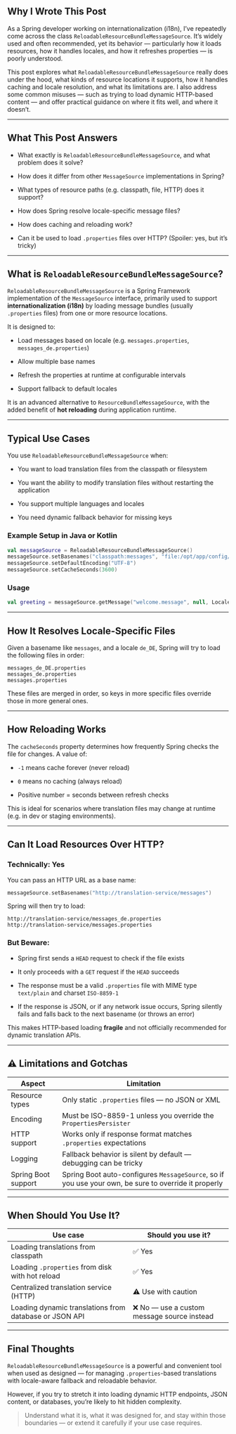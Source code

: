 

##  Why I Wrote This Post

As a Spring developer working on internationalization (i18n), I’ve repeatedly come across the class `ReloadableResourceBundleMessageSource`. It’s widely used and often recommended, yet its behavior — particularly how it loads resources, how it handles locales, and how it refreshes properties — is poorly understood.

This post explores what `ReloadableResourceBundleMessageSource` really does under the hood, what kinds of resource locations it supports, how it handles caching and locale resolution, and what its limitations are. I also address some common misuses — such as trying to load dynamic HTTP-based content — and offer practical guidance on where it fits well, and where it doesn’t.

---

## What This Post Answers

- What exactly is `ReloadableResourceBundleMessageSource`, and what problem does it solve?
    
- How does it differ from other `MessageSource` implementations in Spring?
    
- What types of resource paths (e.g. classpath, file, HTTP) does it support?
    
- How does Spring resolve locale-specific message files?
    
- How does caching and reloading work?
    
- Can it be used to load `.properties` files over HTTP? (Spoiler: yes, but it’s tricky)
    

---

##  What is `ReloadableResourceBundleMessageSource`?

`ReloadableResourceBundleMessageSource` is a Spring Framework implementation of the `MessageSource` interface, primarily used to support **internationalization (i18n)** by loading message bundles (usually `.properties` files) from one or more resource locations.

It is designed to:

- Load messages based on locale (e.g. `messages.properties`, `messages_de.properties`)
    
- Allow multiple base names
    
- Refresh the properties at runtime at configurable intervals
    
- Support fallback to default locales
    

It is an advanced alternative to `ResourceBundleMessageSource`, with the added benefit of **hot reloading** during application runtime.

---

##  Typical Use Cases

You use `ReloadableResourceBundleMessageSource` when:

- You want to load translation files from the classpath or filesystem
    
- You want the ability to modify translation files without restarting the application
    
- You support multiple languages and locales
    
- You need dynamic fallback behavior for missing keys
    

### Example Setup in Java or Kotlin

```kotlin
val messageSource = ReloadableResourceBundleMessageSource()
messageSource.setBasenames("classpath:messages", "file:/opt/app/config/messages")
messageSource.setDefaultEncoding("UTF-8")
messageSource.setCacheSeconds(3600)
```

### Usage

```kotlin
val greeting = messageSource.getMessage("welcome.message", null, Locale.GERMANY)
```

---

##  How It Resolves Locale-Specific Files

Given a basename like `messages`, and a locale `de_DE`, Spring will try to load the following files in order:

```
messages_de_DE.properties
messages_de.properties
messages.properties
```

These files are merged in order, so keys in more specific files override those in more general ones.

---

## How Reloading Works

The `cacheSeconds` property determines how frequently Spring checks the file for changes. A value of:

- `-1` means cache forever (never reload)
    
- `0` means no caching (always reload)
    
- Positive number = seconds between refresh checks
    

This is ideal for scenarios where translation files may change at runtime (e.g. in dev or staging environments).

---

## Can It Load Resources Over HTTP?

### Technically: **Yes**

You can pass an HTTP URL as a base name:

```kotlin
messageSource.setBasenames("http://translation-service/messages")
```

Spring will then try to load:

```
http://translation-service/messages_de.properties
http://translation-service/messages.properties
```

### But Beware:

- Spring first sends a `HEAD` request to check if the file exists
    
- It only proceeds with a `GET` request if the `HEAD` succeeds
    
- The response must be a valid `.properties` file with MIME type `text/plain` and charset `ISO-8859-1`
    
- If the response is JSON, or if any network issue occurs, Spring silently fails and falls back to the next basename (or throws an error)
    

This makes HTTP-based loading **fragile** and not officially recommended for dynamic translation APIs.

---

## ⚠️ Limitations and Gotchas

|Aspect|Limitation|
|---|---|
|Resource types|Only static `.properties` files — no JSON or XML|
|Encoding|Must be ISO-8859-1 unless you override the `PropertiesPersister`|
|HTTP support|Works only if response format matches `.properties` expectations|
|Logging|Fallback behavior is silent by default — debugging can be tricky|
|Spring Boot support|Spring Boot auto-configures `MessageSource`, so if you use your own, be sure to override it properly|

---

## When Should You Use It?

| Use case                                               | Should you use it?                         |
| ------------------------------------------------------ | ------------------------------------------ |
| Loading translations from classpath                    | ✅ Yes                                      |
| Loading `.properties` from disk with hot reload        | ✅ Yes                                      |
| Centralized translation service (HTTP)                 | ⚠️ Use with caution                        |
| Loading dynamic translations from database or JSON API | ❌ No — use a custom message source instead |

---

##  Final Thoughts

`ReloadableResourceBundleMessageSource` is a powerful and convenient tool when used as designed — for managing `.properties`-based translations with locale-aware fallback and reloadable behavior.

However, if you try to stretch it into loading dynamic HTTP endpoints, JSON content, or databases, you’re likely to hit hidden complexity.

> Understand what it is, what it was designed for, and stay within those boundaries — or extend it carefully if your use case requires.
